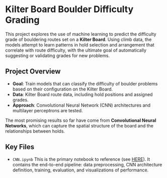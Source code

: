 # Kilter Board Boulder Difficulty Grading

This project explores the use of machine learning to predict the difficulty grade of bouldering routes set on a **Kilter Board**. Using climb data, the models attempt to learn patterns in hold selection and arrangement that correlate with route difficulty, with the ultimate goal of automatically suggesting or validating grades for new problems.


## Project Overview

* **Goal**: Train models that can classify the difficulty of boulder problems based on their configuration on the Kilter Board.
* **Data**: Kilter Board route data, including hold positions and assigned grades.
* **Approach**: Convolutional Neural Network (CNN) architectures and multilayer perceptrons are tested.

The most promising results so far have come from **Convolutional Neural Networks**, which can capture the spatial structure of the board and the relationships between holds.


## Key Files

* `CNN.ipynb`
  This is the primary notebook to reference (see [HERE](src/notebooks/CNN.ipynb)). It contains the end-to-end pipeline: data preprocessing, CNN architecture definition, training, evaluation, and visualizations of performance.
